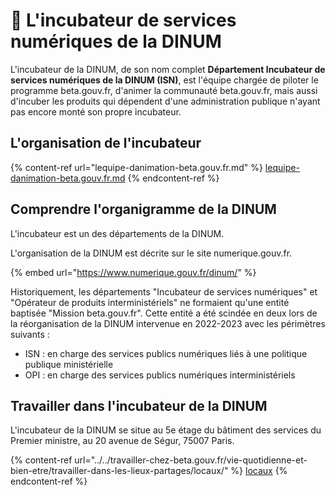 # 🧪 L'incubateur de services numériques de la DINUM

L'incubateur de la DINUM, de son nom complet **Département Incubateur de services numériques de la DINUM (ISN)**, est l'équipe chargée de piloter le programme beta.gouv.fr, d'animer la communauté beta.gouv.fr, mais aussi d'incuber les produits qui dépendent d'une administration publique n'ayant pas encore monté son propre incubateur.

## L'organisation de l'incubateur

{% content-ref url="lequipe-danimation-beta.gouv.fr.md" %}
[lequipe-danimation-beta.gouv.fr.md](lequipe-danimation-beta.gouv.fr.md)
{% endcontent-ref %}

## Comprendre l'organigramme de la DINUM

L'incubateur est un des départements de la DINUM.

L'organisation de la DINUM est décrite sur le site numerique.gouv.fr.

{% embed url="https://www.numerique.gouv.fr/dinum/" %}

Historiquement, les départements "Incubateur de services numériques" et "Opérateur de produits interministériels" ne formaient qu'une entité baptisée "Mission beta.gouv.fr". Cette entité a été scindée en deux lors de la réorganisation de la DINUM intervenue en 2022-2023 avec les périmètres suivants :

* ISN : en charge des services publics numériques liés à une politique publique ministérielle
* OPI : en charge des services publics numériques interministériels

## Travailler dans l'incubateur de la DINUM

L'incubateur de la DINUM se situe au 5e étage du bâtiment des services du Premier ministre, au 20 avenue de Ségur, 75007 Paris.

{% content-ref url="../../travailler-chez-beta.gouv.fr/vie-quotidienne-et-bien-etre/travailler-dans-les-lieux-partages/locaux/" %}
[locaux](../../travailler-chez-beta.gouv.fr/vie-quotidienne-et-bien-etre/travailler-dans-les-lieux-partages/locaux/)
{% endcontent-ref %}
